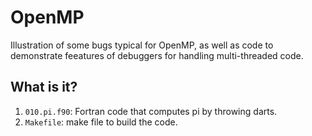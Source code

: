 # OpenMP
Illustration of some bugs typical for OpenMP, as well as code to
demonstrate feeatures of debuggers for handling multi-threaded code.

## What is it?
1. `010.pi.f90`: Fortran code that computes pi by throwing darts.
1. `Makefile`: make file to build the code.
